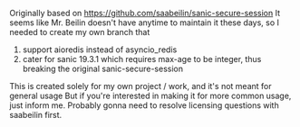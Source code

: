 Originally based on https://github.com/saabeilin/sanic-secure-session
It seems like Mr. Beilin doesn't have anytime to maintain it these days,
so I needed to create my own branch that
1. support aioredis instead of asyncio_redis
2. cater for sanic 19.3.1 which requires max-age to be integer, thus breaking the original sanic-secure-session

This is created solely for my own project / work, and it's not meant for general usage
But if you're interested in making it for more common usage, just inform me.
Probably gonna need to resolve licensing questions with saabeilin first.
